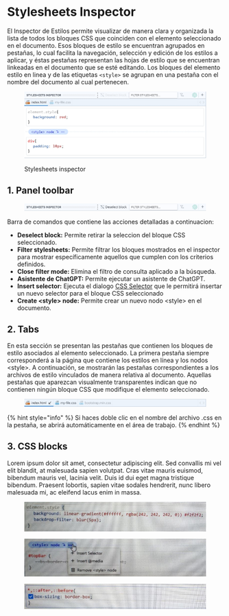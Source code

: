 # Stylesheets Inspector

El Inspector de Estilos permite visualizar de manera clara y organizada la lista de todos los bloques CSS que coinciden con el elemento seleccionado en el documento. Esos bloques de estilo se encuentran agrupados en pestañas, lo cual facilita la navegación, selección y edición de los estilos a aplicar, y éstas pestañas representan las hojas de estilo que se encuentran linkeadas en el documento que se esté editando. Los bloques del elemento estilo en linea y de las etiquetas `<style>` se agrupan en una pestaña con el nombre del documento al cual pertenecen.

<figure><img src="../../../.gitbook/assets/stylesheets-inspector.jpg" alt=""><figcaption><p>Stylesheets inspector</p></figcaption></figure>

## 1. Panel toolbar

<figure><img src="../../../.gitbook/assets/stylesheets-toolbar.jpg" alt=""><figcaption></figcaption></figure>

Barra de comandos que contiene las acciones detalladas a continuacion:

* **Deselect block:** Permite retirar la seleccion del bloque CSS seleccionado.
* **Filter stylesheets:** Permite filtrar los bloques mostrados en el inspector para mostrar específicamente aquellos que cumplen con los criterios definidos.
* **Close filter mode:** Elimina el filtro de consulta aplicado a la búsqueda.
* **Asistente de ChatGPT:** Permite ejecutar un asistente de ChatGPT.
* **Insert selector:** Ejecuta el dialogo [CSS Selector](../../dialogs/css-selector-dialog.md) que le permitirá insertar un nuevo selector para el bloque CSS seleccionado
* **Create \<style> node:** Permite crear un nuevo nodo \<style> en el documento.

## 2. Tabs

En esta sección se presentan las pestañas que contienen los bloques de estilo asociados al elemento seleccionado. La primera pestaña siempre corresponderá a la página que contiene los estilos en línea y los nodos \<style>. A continuación, se mostrarán las pestañas correspondientes a los archivos de estilo vinculados de manera relativa al documento. Aquellas pestañas que aparezcan visualmente transparentes indican que no contienen ningún bloque CSS que modifique el elemento seleccionado.

<div align="left">

<figure><img src="../../../.gitbook/assets/stylesheets-tabs.jpg" alt=""><figcaption></figcaption></figure>

</div>

{% hint style="info" %}
Si haces doble clic en el nombre del archivo .css en la pestaña, se abrirá automáticamente en el área de trabajo.
{% endhint %}

## 3. CSS blocks

Lorem ipsum dolor sit amet, consectetur adipiscing elit. Sed convallis mi vel elit blandit, at malesuada sapien volutpat. Cras vitae mauris euismod, bibendum mauris vel, lacinia velit. Duis id dui eget magna tristique bibendum. Praesent lobortis, sapien vitae sodales hendrerit, nunc libero malesuada mi, ac eleifend lacus enim in massa.

<div align="left">

<figure><img src="../../../.gitbook/assets/element-style.jpg" alt=""><figcaption></figcaption></figure>

</div>

<div align="left">

<figure><img src="../../../.gitbook/assets/node-style.jpg" alt=""><figcaption></figcaption></figure>

</div>

<div align="left">

<figure><img src="../../../.gitbook/assets/css-page-block-style.jpg" alt=""><figcaption></figcaption></figure>

</div>
